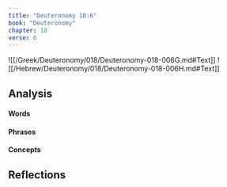 ```yaml
---
title: "Deuteronomy 18:6"
book: "Deuteronomy"
chapter: 18
verse: 6
---
```

![[/Greek/Deuteronomy/018/Deuteronomy-018-006G.md#Text]]
![[/Hebrew/Deuteronomy/018/Deuteronomy-018-006H.md#Text]]

## Analysis

#### Words

#### Phrases

#### Concepts

## Reflections
